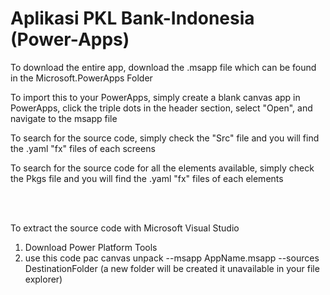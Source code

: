 # Aplikasi PKL Bank-Indonesia (Power-Apps)

To download the entire app, download the .msapp file which can be found in the Microsoft.PowerApps Folder

To import this to your PowerApps, simply create a blank canvas app in PowerApps, click the triple dots in the header section, select "Open", and navigate to the msapp file

To search for the source code, simply check the "Src" file and you will find the .yaml "fx" files of each screens

To search for the source code for all the elements available, simply check the Pkgs file and you will find the .yaml "fx" files of each elements

<br><br>


To extract the source code with Microsoft Visual Studio
1. Download Power Platform Tools
2. use this code pac canvas unpack --msapp AppName.msapp --sources DestinationFolder (a new folder will be created it unavailable in your file explorer)
